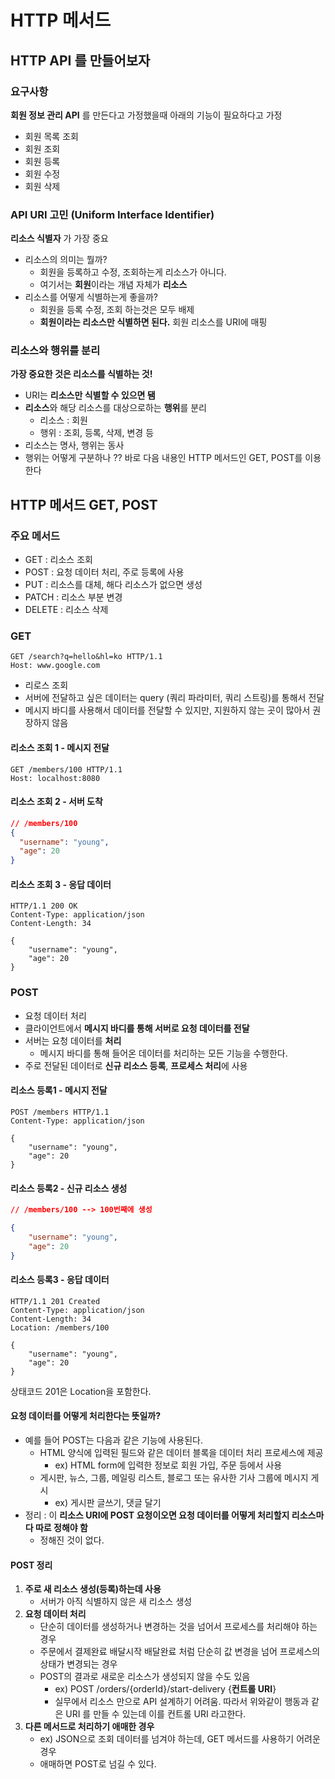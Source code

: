 # HTTP 메서드



## HTTP API 를 만들어보자

### 요구사항

**회원 정보 관리 API** 를 만든다고 가정했을때 아래의 기능이 필요하다고 가정

* 회원 목록 조회
* 회원 조회
* 회원 등록
* 회원 수정
* 회원 삭제



### API URI 고민 (Uniform Interface Identifier)

**리소스 식별자** 가 가장 중요

* 리소스의 의미는 뭘까?
  * 회원을 등록하고 수정, 조회하는게 리소스가 아니다.
  * 여기서는 **회원**이라는 개념 자체가 **리소스**
* 리소스를 어떻게 식별하는게 좋을까?
  * 회원을 등록 수정, 조회 하는것은 모두 배제
  * **회원이라는 리소스만 식별하면 된다.** 회원 리소스를 URI에 매핑



### 리소스와 행위를 분리

**가장 중요한 것은 리소스를 식별하는 것!**

* URI는 **리소스만 식별할 수 있으면 됌**
* **리소스**와 해당 리소스를 대상으로하는 **행위**를 분리
  * 리소스 : 회원
  * 행위 : 조회, 등록, 삭제, 변경 등
* 리소스는 명사, 행위는 동사
* 행위는 어떻게 구분하나 ?? 바로 다음 내용인 HTTP 메서드인 GET, POST를 이용한다



## HTTP 메서드 GET, POST

### 주요 메서드

* GET : 리소스 조회
* POST : 요청 데이터 처리, 주로 등록에 사용
* PUT : 리소스를 대체, 해다 리소스가 없으면 생성
* PATCH : 리소스 부분 변경
* DELETE : 리소스 삭제



### GET

```HTTP
GET /search?q=hello&hl=ko HTTP/1.1
Host: www.google.com
```

* 리로스 조회
* 서버에 전달하고 싶은 데이터는 query (쿼리 파라미터, 쿼리 스트링)를 통해서 전달
* 메시지 바디를 사용해서 데이터를 전달할 수 있지만, 지원하지 않는 곳이 많아서 권장하지 않음



#### 리소스 조회 1 - 메시지 전달

```HTTP
GET /members/100 HTTP/1.1
Host: localhost:8080
```

#### 리소스 조회 2 - 서버 도착

```json
// /members/100
{
  "username": "young",
  "age": 20
}
```

#### 리소스 조회 3 - 응답 데이터

```HTTP
HTTP/1.1 200 OK
Content-Type: application/json
Content-Length: 34

{
	"username": "young",
	"age": 20
}
```



### POST

* 요청 데이터 처리
* 클라이언트에서 **메시지 바디를 통해 서버로 요청 데이터를 전달**
* 서버는 요청 데이터를 **처리**
  * 메시지 바디를 통해 들어온 데이터를 처리하는 모든 기능을 수행한다. 
* 주로 전달된 데이터로 **신규 리소스 등록**, **프로세스 처리**에 사용



#### 리소스 등록1 - 메시지 전달

```HTTP
POST /members HTTP/1.1
Content-Type: application/json

{
	"username": "young",
	"age": 20
}
```



#### 리소스 등록2 - 신규 리소스 생성

```json
// /members/100 --> 100번째에 생성

{
	"username": "young",
	"age": 20
}
```



#### 리소스 등록3 - 응답 데이터

```HTTP
HTTP/1.1 201 Created
Content-Type: application/json
Content-Length: 34
Location: /members/100

{
	"username": "young",
	"age": 20
}
```

상태코드 201은 Location을 포함한다.



#### 요청 데이터를 어떻게 처리한다는 뜻일까?



* 예를 들어 POST는 다음과 같은 기능에 사용된다.
  * HTML 양식에 입력된 필드와 같은 데이터 블록을 데이터 처리 프로세스에 제공
    * ex) HTML form에 입력한 정보로 회원 가입, 주문 등에서 사용
  * 게시판, 뉴스, 그룹, 메일링 리스트, 블로그 또는 유사한 기사 그룹에 메시지 게시
    * ex) 게시판 글쓰기, 댓글 달기
* 정리 : 이 **리소스 URI에 POST 요청이오면 요청 데이터를 어떻게 처리할지 리소스마다 따로 정해야 함**
  * 정해진 것이 없다.



#### POST 정리

1. **주로 새 리소스 생성(등록)하는데 사용**
   * 서버가 아직 식별하지 않은 새 리소스 생성
2. **요청 데이터 처리**
   * 단순히 데이터를 생성하거나 변경하는 것을 넘어서 프로세스를 처리해야 하는 경우
   * 주문에서 결제완료 배달시작 배달완료 처럼 단순히 값 변경을 넘어 프로세스의 상태가 변경되는 경우
   * POST의 결과로 새로운 리소스가 생성되지 않을 수도 있음
     * ex) POST /orders/{orderId}/start-delivery {**컨트롤 URI**}
     * 실무에서 리소스 만으로 API 설계하기 어려움. 따라서 위와같이 행동과 같은 URI 를 만들 수 있는데 이를 컨트롤 URI 라고한다.
3. **다른 메서드로 처리하기 애매한 경우**
   * ex) JSON으로 조회 데이터를 넘겨야 하는데, GET 메서드를 사용하기 어려운 경우
   * 애매하면 POST로 넘길 수 있다.